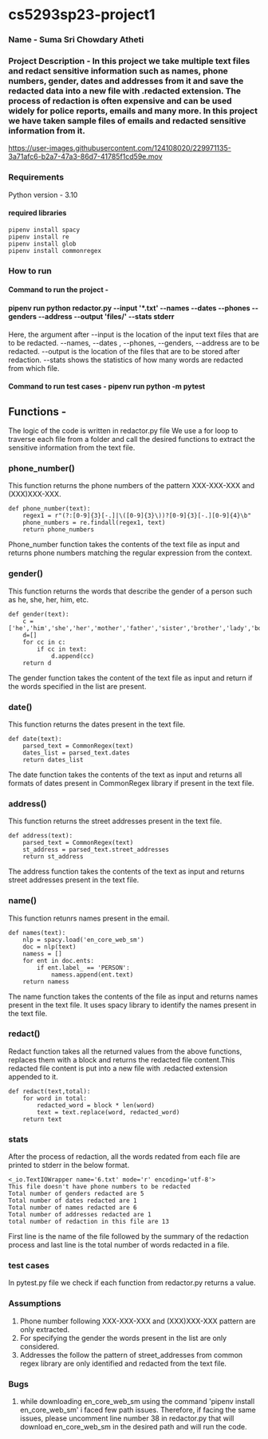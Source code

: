 # cs5293sp23-project1
### Name - Suma Sri Chowdary Atheti

### Project Description - In this project we take multiple text files and redact sensitive information such as names, phone numbers, gender, dates and addresses from it and save the redacted data into a new file with .redacted extension. The process of redaction is often expensive and can be used widely for police reports, emails and many more. In this project we have taken sample files of emails and redacted sensitive information from it.



https://user-images.githubusercontent.com/124108020/229971135-3a71afc6-b2a7-47a3-86d7-41785f1cd59e.mov


### Requirements
Python version - 3.10

#### required libraries
```
pipenv install spacy
pipenv install re
pipenv install glob
pipenv install commonregex
```

### How to run

#### Command to run the project - 
#### pipenv run python redactor.py --input '*.txt' --names --dates --phones --genders --address --output 'files/' --stats stderr
Here, the argument after --input is the location of the input text files that are to be redacted.
--names, --dates , --phones, --genders, --address are to be redacted. --output is the location of the files that are to be stored after redaction. --stats shows the statistics of how many words are redacted from which file.

#### Command to run test cases - pipenv run python -m pytest

## Functions -
The logic of the code is written in redactor.py file
We use a for loop to traverse each file from a folder and call the desired functions to extract the sensitive information from the text file.

### phone_number()
This function returns the phone numbers of the pattern XXX-XXX-XXX and (XXX)XXX-XXX.
```
def phone_number(text):
    regex1 = r"(?:[0-9]{3}[-.]|\([0-9]{3}\))?[0-9]{3}[-.][0-9]{4}\b"
    phone_numbers = re.findall(regex1, text)
    return phone_numbers
```
Phone_number function takes the contents of the text file as input and returns phone numbers matching the regular expression from the context. 

### gender()
This function returns the words that describe the gender of a person such as he, she, her, him, etc.
```
def gender(text):
    c = ['he','him','she','her','mother','father','sister','brother','lady','boy','girl','man','woman']
    d=[]
    for cc in c:
        if cc in text:
            d.append(cc)
    return d 
```
The gender function takes the content of the text file as input and return if the words specified in the list are present.

### date()
This function returns the dates present in the text file.
```
def date(text):
    parsed_text = CommonRegex(text)
    dates_list = parsed_text.dates
    return dates_list
```
The date function takes the contents of the text as input and returns all formats of dates present in CommonRegex library if present in the text file.

### address()
This function returns the street addresses present in the text file.
```
def address(text):
    parsed_text = CommonRegex(text)
    st_address = parsed_text.street_addresses
    return st_address
```
The address function takes the contents of the text as input and returns street addresses present in the text file.

### name()
This function retunrs names present in the email.
```
def names(text):
    nlp = spacy.load('en_core_web_sm')
    doc = nlp(text)
    namess = []
    for ent in doc.ents:
        if ent.label_ == 'PERSON':
            namess.append(ent.text)
    return namess
```
The name function takes the contents of the file as input and returns names present in the text file. It uses spacy library to identify the names present in the text file.

### redact()
Redact function takes all the returned values from the above functions, replaces them with a block and returns the redacted file content.This redacted file content is put into a new file with .redacted extension appended to it.
```
def redact(text,total):
    for word in total:
        redacted_word = block * len(word)
        text = text.replace(word, redacted_word)
    return text
```

### stats
After the process of redaction, all the words redated from each file are printed to stderr in the below format.
```
<_io.TextIOWrapper name='6.txt' mode='r' encoding='utf-8'>
This file doesn't have phone numbers to be redacted 
Total number of genders redacted are 5
Total number of dates redacted are 1
Total number of names redacted are 6
Total number of addresses redacted are 1
total number of redaction in this file are 13
```
First line is the name of the file followed by the summary of the redaction process and last line is the total number of words redacted in a file.

### test cases
In pytest.py file we check if each function from redactor.py returns a value.

### Assumptions
1. Phone number following XXX-XXX-XXX and (XXX)XXX-XXX pattern are only extracted.
2. For specifying the gender the words present in the list are only considered.
3. Addresses the follow the pattern of street_addresses from common regex library are only identified and redacted from the text file.

### Bugs
1. while downloading en_core_web_sm using the command 'pipenv install en_core_web_sm' i faced few path issues. Therefore, if facing the same issues, please uncomment line number 38 in redactor.py that will download en_core_web_sm in the desired path and will run the code. 

